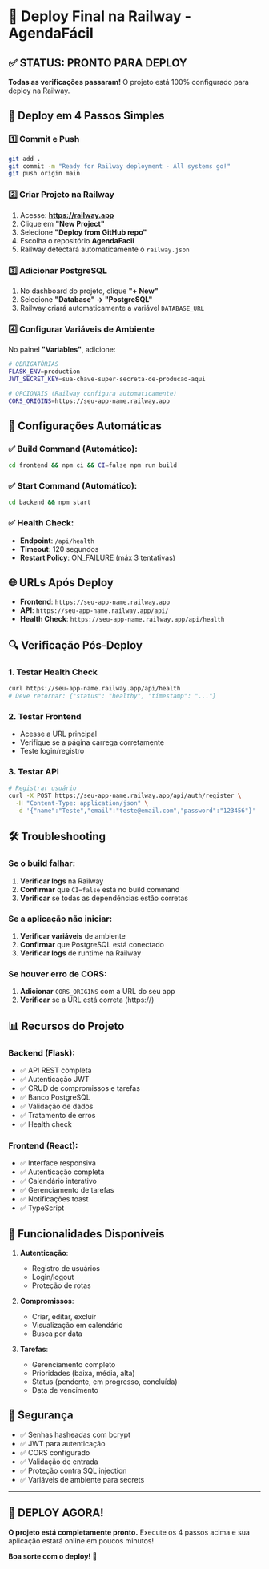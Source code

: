 # 🚀 Deploy Final na Railway - AgendaFácil

## ✅ STATUS: PRONTO PARA DEPLOY

**Todas as verificações passaram!** O projeto está 100% configurado para deploy na Railway.

## 🎯 Deploy em 4 Passos Simples

### 1️⃣ Commit e Push
```bash
git add .
git commit -m "Ready for Railway deployment - All systems go!"
git push origin main
```

### 2️⃣ Criar Projeto na Railway
1. Acesse: **https://railway.app**
2. Clique em **"New Project"**
3. Selecione **"Deploy from GitHub repo"**
4. Escolha o repositório **AgendaFacil**
5. Railway detectará automaticamente o `railway.json`

### 3️⃣ Adicionar PostgreSQL
1. No dashboard do projeto, clique **"+ New"**
2. Selecione **"Database" → "PostgreSQL"**
3. Railway criará automaticamente a variável `DATABASE_URL`

### 4️⃣ Configurar Variáveis de Ambiente
No painel **"Variables"**, adicione:

```bash
# OBRIGATÓRIAS
FLASK_ENV=production
JWT_SECRET_KEY=sua-chave-super-secreta-de-producao-aqui

# OPCIONAIS (Railway configura automaticamente)
CORS_ORIGINS=https://seu-app-name.railway.app
```

## 🔧 Configurações Automáticas

### ✅ Build Command (Automático):
```bash
cd frontend && npm ci && CI=false npm run build
```

### ✅ Start Command (Automático):
```bash
cd backend && npm start
```

### ✅ Health Check:
- **Endpoint**: `/api/health`
- **Timeout**: 120 segundos
- **Restart Policy**: ON_FAILURE (máx 3 tentativas)

## 🌐 URLs Após Deploy

- **Frontend**: `https://seu-app-name.railway.app`
- **API**: `https://seu-app-name.railway.app/api/`
- **Health Check**: `https://seu-app-name.railway.app/api/health`

## 🔍 Verificação Pós-Deploy

### 1. Testar Health Check
```bash
curl https://seu-app-name.railway.app/api/health
# Deve retornar: {"status": "healthy", "timestamp": "..."}
```

### 2. Testar Frontend
- Acesse a URL principal
- Verifique se a página carrega corretamente
- Teste login/registro

### 3. Testar API
```bash
# Registrar usuário
curl -X POST https://seu-app-name.railway.app/api/auth/register \
  -H "Content-Type: application/json" \
  -d '{"name":"Teste","email":"teste@email.com","password":"123456"}'
```

## 🛠️ Troubleshooting

### Se o build falhar:
1. **Verificar logs** na Railway
2. **Confirmar** que `CI=false` está no build command
3. **Verificar** se todas as dependências estão corretas

### Se a aplicação não iniciar:
1. **Verificar variáveis** de ambiente
2. **Confirmar** que PostgreSQL está conectado
3. **Verificar logs** de runtime na Railway

### Se houver erro de CORS:
1. **Adicionar** `CORS_ORIGINS` com a URL do seu app
2. **Verificar** se a URL está correta (https://)

## 📊 Recursos do Projeto

### Backend (Flask):
- ✅ API REST completa
- ✅ Autenticação JWT
- ✅ CRUD de compromissos e tarefas
- ✅ Banco PostgreSQL
- ✅ Validação de dados
- ✅ Tratamento de erros
- ✅ Health check

### Frontend (React):
- ✅ Interface responsiva
- ✅ Autenticação completa
- ✅ Calendário interativo
- ✅ Gerenciamento de tarefas
- ✅ Notificações toast
- ✅ TypeScript

## 🎉 Funcionalidades Disponíveis

1. **Autenticação**:
   - Registro de usuários
   - Login/logout
   - Proteção de rotas

2. **Compromissos**:
   - Criar, editar, excluir
   - Visualização em calendário
   - Busca por data

3. **Tarefas**:
   - Gerenciamento completo
   - Prioridades (baixa, média, alta)
   - Status (pendente, em progresso, concluída)
   - Data de vencimento

## 🔐 Segurança

- ✅ Senhas hasheadas com bcrypt
- ✅ JWT para autenticação
- ✅ CORS configurado
- ✅ Validação de entrada
- ✅ Proteção contra SQL injection
- ✅ Variáveis de ambiente para secrets

---

## 🚀 DEPLOY AGORA!

**O projeto está completamente pronto.** Execute os 4 passos acima e sua aplicação estará online em poucos minutos!

**Boa sorte com o deploy! 🎯**